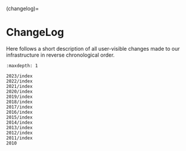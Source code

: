 (changelog)=

# ChangeLog

Here follows a short description of all user-visible changes made to our
infrastructure in reverse chronological order.

```{toctree}
:maxdepth: 1

2023/index
2022/index
2021/index
2020/index
2019/index
2018/index
2017/index
2016/index
2015/index
2014/index
2013/index
2012/index
2011/index
2010
```
